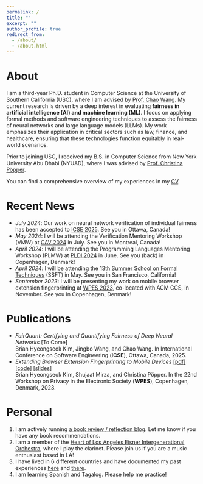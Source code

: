 ```yaml
---
permalink: /
title: ""
excerpt: ""
author_profile: true
redirect_from: 
  - /about/
  - /about.html
---
```


About
======
I am a third-year Ph.D. student in Computer Science at the University of Southern California (USC), where I am advised by [Prof. Chao Wang](https://sites.usc.edu/chaowang/). My current research is driven by a deep interest in evaluating **fairness in artificial intelligence (AI) and machine learning (ML)**. I focus on applying formal methods and software engineering techniques to assess the fairness of neural networks and large language models (LLMs). My work emphasizes their application in critical sectors such as law, finance, and healthcare, ensuring that these technologies function equitably in real-world scenarios.

Prior to joining USC, I received my B.S. in Computer Science from New York University Abu Dhabi (NYUAD), where I was advised by [Prof. Christina Pöpper](https://poepper.net/).

You can find a comprehensive overview of my experiences in my [CV](https://drive.google.com/file/d/1vYMhmuqpDhews9zwUTwmF_xekgqTDyQt/view?usp=share_link).


Recent News
======
* *July 2024*: Our work on neural network verification of individual fairness has been accepted to [ICSE 2025](https://conf.researchr.org/home/icse-2025). See you in Ottawa, Canada!
* *May 2024*: I will be attending the Verification Mentoring Workshop (VMW) at [CAV 2024](https://i-cav.org/2024/) in July. See you in Montreal, Canada!
* *April 2024*: I will be attending the Programming Languages Mentoring Workshop (PLMW) at [PLDI 2024](https://pldi24.sigplan.org) in June. See you (back) in Copenhagen, Denmark!
* *April 2024*: I will be attending the [13th Summer School on Formal Techniques](https://fm.csl.sri.com/SSFT24/) (SSFT) in May. See you in San Francisco, California!
* *September 2023*: I will be presenting my work on mobile browser extension fingerprinting at [WPES 2023](https://www.wpes2023.conf.kth.se/), co-located with ACM CCS, in November. See you in Copenhagen, Denmark!

Publications
======
* *FairQuant: Certifying and Quantifying Fairness of Deep Neural Networks* [To Come]
<br> Brian Hyeongseok Kim, Jingbo Wang, and Chao Wang. In International Conference on Software Engineering (**ICSE**), Ottawa, Canada, 2025.
* *Extending Browser Extension Fingerprinting to Mobile Devices* [[pdf]](https://briankim113.github.io/files/wpes23.pdf) [[code]](https://github.com/briankim113/WPES2023-Artifact) [[slides]](https://briankim113.github.io/files/wpes23-slides.pdf)
<br> Brian Hyeongseok Kim, Shujaat Mirza, and Christina Pöpper. In the 22nd Workshop on Privacy in the Electronic Society (**WPES**), Copenhagen, Denmark, 2023.

Personal
======
1. I am actively running [a book review / reflection blog](https://brianreadsbooks.wordpress.com/). Let me know if you have any book recommendations.
2. I am a member of the [Heart of Los Angeles Eisner Intergenerational Orchestra](https://www.holaio.org/), where I play the clarinet. Please join us if you are a music enthusiast based in LA!
3. I have lived in 6 different countries and have documented my past experiences [here](https://briankim113.wixsite.com/ciao-italia) and [there](https://briankim113.wixsite.com/nyuad).
4. I am learning Spanish and Tagalog. Please help me practice!
